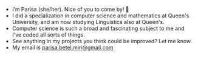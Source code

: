 - I’m Parisa (she/her). Nice of you to come by! 👋
- I did a specialization in computer science and mathematics at Queen's University, and am now studying Linguistics also at Queen's.
- Computer science is such a broad and fascinating subject to me and I've coded all sorts of things.
- See anything in my projects you think could be improved? Let me know.
- My email is parisa.betel.miri@gmail.com




<!---
ParisaBM/ParisaBM is a ✨ special ✨ repository because its `README.md` (this file) appears on your GitHub profile.
You can click the Preview link to take a look at your changes.
--->
